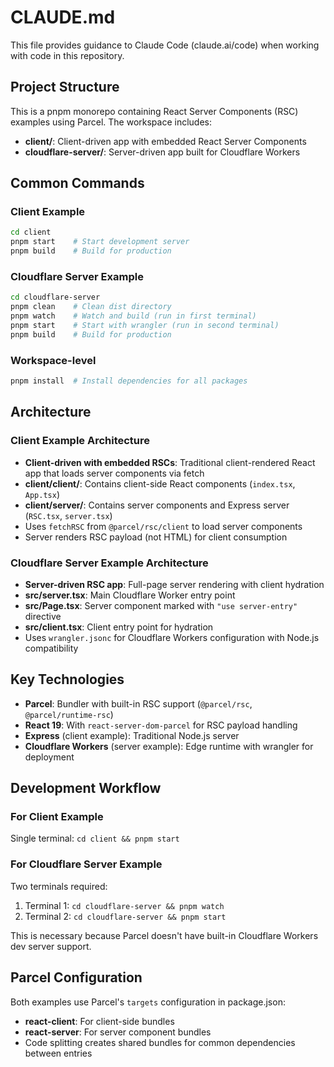 # CLAUDE.md

This file provides guidance to Claude Code (claude.ai/code) when working with code in this repository.

## Project Structure

This is a pnpm monorepo containing React Server Components (RSC) examples using Parcel. The workspace includes:

- **client/**: Client-driven app with embedded React Server Components
- **cloudflare-server/**: Server-driven app built for Cloudflare Workers

## Common Commands

### Client Example
```bash
cd client
pnpm start    # Start development server
pnpm build    # Build for production
```

### Cloudflare Server Example
```bash
cd cloudflare-server
pnpm clean    # Clean dist directory
pnpm watch    # Watch and build (run in first terminal)
pnpm start    # Start with wrangler (run in second terminal)
pnpm build    # Build for production
```

### Workspace-level
```bash
pnpm install  # Install dependencies for all packages
```

## Architecture

### Client Example Architecture
- **Client-driven with embedded RSCs**: Traditional client-rendered React app that loads server components via fetch
- **client/client/**: Contains client-side React components (`index.tsx`, `App.tsx`)
- **client/server/**: Contains server components and Express server (`RSC.tsx`, `server.tsx`)
- Uses `fetchRSC` from `@parcel/rsc/client` to load server components
- Server renders RSC payload (not HTML) for client consumption

### Cloudflare Server Example Architecture
- **Server-driven RSC app**: Full-page server rendering with client hydration
- **src/server.tsx**: Main Cloudflare Worker entry point
- **src/Page.tsx**: Server component marked with `"use server-entry"` directive
- **src/client.tsx**: Client entry point for hydration
- Uses `wrangler.jsonc` for Cloudflare Workers configuration with Node.js compatibility

## Key Technologies

- **Parcel**: Bundler with built-in RSC support (`@parcel/rsc`, `@parcel/runtime-rsc`)
- **React 19**: With `react-server-dom-parcel` for RSC payload handling
- **Express** (client example): Traditional Node.js server
- **Cloudflare Workers** (server example): Edge runtime with wrangler for deployment

## Development Workflow

### For Client Example
Single terminal: `cd client && pnpm start`

### For Cloudflare Server Example
Two terminals required:
1. Terminal 1: `cd cloudflare-server && pnpm watch`
2. Terminal 2: `cd cloudflare-server && pnpm start`

This is necessary because Parcel doesn't have built-in Cloudflare Workers dev server support.

## Parcel Configuration

Both examples use Parcel's `targets` configuration in package.json:
- **react-client**: For client-side bundles
- **react-server**: For server component bundles
- Code splitting creates shared bundles for common dependencies between entries